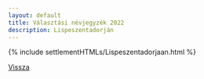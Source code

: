 ```yaml
---
layout: default
title: Választási névjegyzék 2022
description: Lispeszentadorján
---
```


{% include settlementHTMLs/Lispeszentadorjaan.html %}

[Vissza](../)